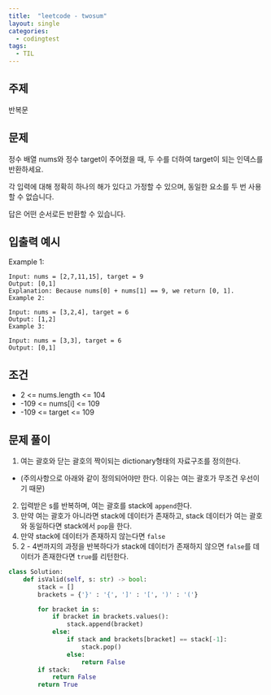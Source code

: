 ```yaml
---
title:  "leetcode - twosum"
layout: single
categories:
  - codingtest
tags:
  - TIL
---
```


## 주제
반복문

## 문제
정수 배열 nums와 정수 target이 주어졌을 때, 두 수를 더하여 target이 되는 인덱스를 반환하세요.

각 입력에 대해 정확히 하나의 해가 있다고 가정할 수 있으며, 동일한 요소를 두 번 사용할 수 없습니다.

답은 어떤 순서로든 반환할 수 있습니다.

## 입출력 예시
Example 1:

```
Input: nums = [2,7,11,15], target = 9
Output: [0,1]
Explanation: Because nums[0] + nums[1] == 9, we return [0, 1].
Example 2:
```

```
Input: nums = [3,2,4], target = 6
Output: [1,2]
Example 3:
```

```
Input: nums = [3,3], target = 6
Output: [0,1]
```

## 조건
- 2 <= nums.length <= 104
- -109 <= nums[i] <= 109
- -109 <= target <= 109


## 문제 풀이
1. 여는 괄호와 닫는 괄호의 짝이되는 dictionary형태의 자료구조를 정의한다.
- (주의사항으로 아래와 같이 정의되어야만 한다. 이유는 여는 괄호가 무조건 우선이기 때문)
2. 입력받은 s를 반복하며, 여는 괄호를 stack에 `append`한다.
3. 만약 여는 괄호가 아니라면 stack에 데이터가 존재하고, stack 데이터가 여는 괄호와 동일하다면 stack에서 `pop`을 한다.
4. 만약 stack에 데이터가 존재하지 않는다면 `false`
5. 2 - 4번까지의 과정을 반복하다가 stack에 데이터가 존재하지 않으면 `false`를 데이터가 존재한다면 `true`를 리턴한다.


```python
class Solution:
    def isValid(self, s: str) -> bool:
        stack = []
        brackets = {'}' : '{', ']' : '[', ')' : '('}

        for bracket in s:
            if bracket in brackets.values():
                stack.append(bracket)
            else:
                if stack and brackets[bracket] == stack[-1]:
                    stack.pop()
                else:
                    return False
        if stack:
            return False
        return True
```
